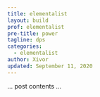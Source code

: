 ```yaml
---
title: elementalist
layout: build
prof: elementalist
pre-title: power
tagline: dps
categories:
  - elementalist
author: Xivor
updated: September 11, 2020
---
```


… post contents …